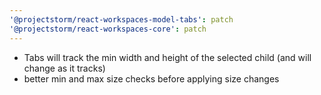 ```yaml
---
'@projectstorm/react-workspaces-model-tabs': patch
'@projectstorm/react-workspaces-core': patch
---
```


- Tabs will track the min width and height of the selected child (and will change as it tracks)
- better min and max size checks before applying size changes
